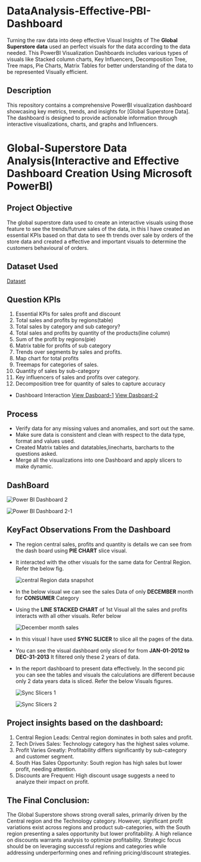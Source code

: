 # DataAnalysis-Effective-PBI-Dashboard

Turning the raw data into deep effective Visual Insights of The **Global Superstore data** used an perfect visuals for the data according to the data needed. This PowerBI Visualization Dashboards includes various types of visuals like Stacked column charts, Key Influencers, Decomposition Tree, Tree maps, Pie Charts, Matrix Tables for better understanding of the data to be represented Visually efficient.


## Description

This repository contains a comprehensive PowerBI visualization dashboard showcasing key metrics, trends, and insights for [Global Superstore Data]. The dashboard is designed to provide actionable information through interactive visualizations, charts, and graphs and Influencers.

# Global-Superstore Data Analysis(Interactive and Effective Dashboard Creation Using Microsoft PowerBI)

## Project Objective

The global superstore data used to create an interactive visuals using those feature to see the trends/futrure sales of the data, in this I have created an essential KPIs based on that data to see th trends over sale by orders of the store data and created a effective and important visuals to determine the customers behavioural of orders.

## Dataset Used
<a href = "https://github.com/RudravaramSandeepKumar/DataAnalysis-Effective-PBI-Dashboard/blob/main/Global%20Superstore.xls">Dataset</a>

## Question KPIs
1. Essential KPIs for sales profit and discount 
2. Total sales and profits by regions(table)
3. Total sales by category and sub category?
4. Total sales and profits by quantity of the products(line column)
5. Sum of the profit by regions(pie)
6. Matrix table for profits of sub category 
7. Trends over segments by sales and profits.
8. Map chart for total profits
9. Treemaps for categories of sales.
10. Quantity of sales by sub-category
11. Key influencers of sales and profits over category.
12. Decomposition tree for quantity of sales to capture accuracy


- Dashboard Interaction
  <a href = "https://github.com/RudravaramSandeepKumar/DataAnalysis-Effective-PBI-Dashboard/blob/main/Power%20BI%20Dashboard%202%20.png">View Dasboard-1</a>
  <a href = "https://github.com/RudravaramSandeepKumar/DataAnalysis-Effective-PBI-Dashboard/blob/main/Power%20BI%20Dashboard%202-1.png">View Dasboard-2</a>

## Process
  - Verify data for any missing values and anomalies, and sort out the same.
  - Make sure data is consistent and clean with respect to the data type, format and values used.
  - Created Matrix tables and datatables,linecharts, barcharts to the questions asked.
  - Merge all the visualizations into one Dashboard and apply slicers to make dynamic.

## DashBoard

   ![Power BI Dashboard 2 ](https://github.com/user-attachments/assets/0dd2643c-4c6c-4f74-a870-b730c10c08e6)
   
   ![Power BI Dashboard 2-1](https://github.com/user-attachments/assets/7376e304-1add-4470-b459-409433a278a4)

## KeyFact Observations From the Dashboard

- The region central sales, profits and quantity is details we can see from the dash board using **PIE CHART** slice visual.
- It interacted with the other visuals for the same data for Central Region. Refer the below fig.

  ![central Region data snapshot](https://github.com/user-attachments/assets/a3019e30-5368-4e0e-a225-5087d691d850)
  

- In the below visual we can see the sales Data of only **DECEMBER** month for **CONSUMER** Category
- Using the **LINE STACKED CHART** of 1st Visual all the sales and profits interacts with all other visuals. Refer below

  ![December month sales](https://github.com/user-attachments/assets/787e773a-42b7-4ffc-b8a6-62f4c816678c)
  

- In this visual I have used **SYNC SLICER** to slice all the pages of the data.
- You can see the visual dashboard only sliced for from **JAN-01-2012 to DEC-31-2013** It filtered only these 2 years of data.
- In the report dashboard to present data effectively. In the second pic you can see the tables and visuals the calculations are different because 
  only 2 data years data is sliced. Refer the below Visuals figures.

  ![Sync Slicers 1](https://github.com/user-attachments/assets/dea7484a-cb90-4857-8968-3765f79340fa)

  ![Sync Slicers 2](https://github.com/user-attachments/assets/e7ef56a3-52b5-4754-9761-aebb8728e0ec)






## Project insights based on the dashboard:
1. Central Region Leads: Central region dominates in both sales and profit.
2. Tech Drives Sales: Technology category has the highest sales volume.
3. Profit Varies Greatly: Profitability differs significantly by sub-category and customer segment.
4. South Has Sales Opportunity: South region has high sales but lower profit, needing attention.
5. Discounts are Frequent: High discount usage suggests a need to analyze their impact on profit.

## The Final Conclusion:

The Global Superstore shows strong overall sales, primarily driven by the Central region and the Technology category. However, significant profit variations exist across regions and product sub-categories, with the South region presenting a sales opportunity but lower profitability. A high reliance on discounts warrants analysis to optimize profitability. Strategic focus should be on leveraging successful regions and categories while addressing underperforming ones and refining pricing/discount strategies.


 



  
